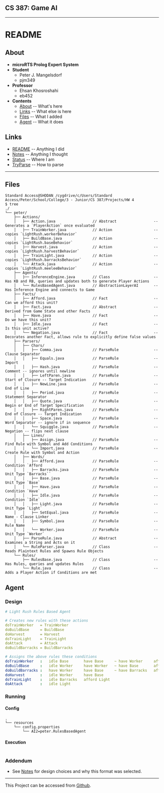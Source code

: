 

## CS 387: Game AI


---------


# README


## About
 - **microRTS Prolog Expert System**
 - **Student**
     - Peter J. Mangelsdorf
     - pjm349
 - **Professor**
     - Ehsan Khosroshahi
     - eb452
 - **Contents**
     - [About](#about)      -- What's here
     - [Links](#links)      -- What else is here
     - [Files](#files)      -- What I added
     - [Agent](#agent)      -- What it does


## Links
 - [README](README.md)      -- Anything I did
 - [Notes](NOTES.md)        -- Anything I thought
 - [Status](STATUS.md)      -- Where I am
 - [TryParse](TryPArse.md)  -- How to parse


---------


## Files
```
Standard Access@SHODAN /cygdrive/c/Users/Standard Access/Peter/School/College/3 - Junior/CS 387/Projects/HW 4
$ tree
./
└── peter/
    ├── Actions/
    │   ├── Action.java                 // Abstract                 -- Generates a `PlayerAction` once evaluated
    │   ├── TrainWorker.java            // Action                   -- copies `LightRush.workerBehavior`
    │   ├── BuildBase.java              // Action                   -- copies `LightRush.baseBehavior`
    │   ├── Harvest.java                // Action                   -- copies `LightRush.harvestBehavior`
    │   ├── TrainLight.java             // Action                   -- copies `LightRush.barracksBehavior`
    │   └── Attack.java                 // Action                   -- copies `LightRush.meeleeBehavior`
    ├── Agents/
    │   ├── InferenceEngine.java        // Class                    -- Has KB and RB, queries and updates both to generate Player Actions
    │   └── RulesBasedAgent.java        // AbstractionLayerAI       -- Has Inference Engine and connects to Game
    ├── Facts/
    │   ├── Afford.java                 // Fact                     -- Can we afford this unit?
    │   ├── Fact.java                   // Abstract                 -- Derived from Game State and other Facts
    │   ├── Have.java                   // Fact                     -- Do we have this unit?
    │   ├── Idle.java                   // Fact                     -- Is this unit active?
    │   └── Negation.java               // Fact                     -- Decorates another Fact, allows rule to explicitly define false values
    ├── Parsers/
    │   ├── Chars/
    │   │   ├── Comma.java              // ParseRule                -- Clause Separator
    │   │   ├── Equals.java             // ParseRule                -- Import
    │   │   ├── Hash.java               // ParseRule                -- Comment -- ignores until newline
    │   │   ├── LeftParen.java          // ParseRule                -- Start of Closure -- Target Indication
    │   │   ├── NewLine.java            // ParseRule                -- End of Line
    │   │   ├── Period.java             // ParseRule                -- Statement Separator
    │   │   ├── Quote.java              // ParseRule                -- Begin or End of Target Specification
    │   │   ├── RightParen.java         // ParseRule                -- End of Closure -- Target Indication
    │   │   ├── Space.java              // ParseRule                -- Word Separator -- ignore if in sequence
    │   │   └── Squiggle.java           // ParseRule                -- Negation -- flips next clause
    │   ├── Lines/
    │   │   ├── Assign.java             // ParseRule                -- Find Rule with Symbol and Add Conditions
    │   │   └── Import.java             // ParseRule                -- Create Rule with Symbol and Action
    │   ├── Words/
    │   │   ├── Afford.java             // ParseRule                -- Condition `Afford
    │   │   ├── Barracks.java           // ParseRule                -- Unit Type `Barracks``
    │   │   ├── Base.java               // ParseRule                -- Unit Type `Base`
    │   │   ├── Have.java               // ParseRule                -- Condition `Have`
    │   │   ├── Idle.java               // ParseRule                -- Condition `Idle`
    │   │   ├── Light.java              // ParseRule                -- Unit Type `Light`
    │   │   ├── SetEqual.java           // ParseRule                -- Name - Clause Linker
    │   │   ├── Symbol.java             // ParseRule                -- Rule Name
    │   │   └── Worker.java             // ParseRule                -- Unit Type `Worker`
    │   ├── ParseRule.java              // Abstract                 -- Examines a String and Acts on it
    │   └── RuleParser.java             // Class                    -- Reads Plaintext Rules and Spawns Rule Objects
    └── Rules/
        ├── RulesBase.java              // Class                    -- Has Rules, queries and updates Rules
        └── Rule.java                   // Class                    -- Adds a Player Action if Conditions are met
```


## Agent

### Design
```yaml
# Light Rush Rules Based Agent

# Creates new rules with these actions
doTrainWorker   = TrainWorker
doBuildBase     = BuildBase
doHarvest       = Harvest
doTrainLight    = TrainLight
doAttack        = Attack
doBuildBarracks = BuildBarracks

# Assigns the above rules these conditions
doTrainWorker   :   idle Base       have Base     ~ have Worker     afford Worker
doBuildBase     :   idle Worker     have Worker   ~ have Base       afford Base
doBuildBarracks :   have Worker     have Base     ~ have Barracks   afford Barracks
doHarvest       :   idle Worker     have Base
doTrainLight    :   idle Barracks   afford Light
doAttack        :   idle Light
```


### Running
#### Config
```
.
└── resources
    └── config.properties
        └── AI2=peter.RulesBasedAgent
```
#### Execution
```

```

### Addendum
 - See [Notes](Notes.md) for design choices and why this format was selected.


---------


This Project can be accessed from [Github](https://github.com/peter201943/microrts).